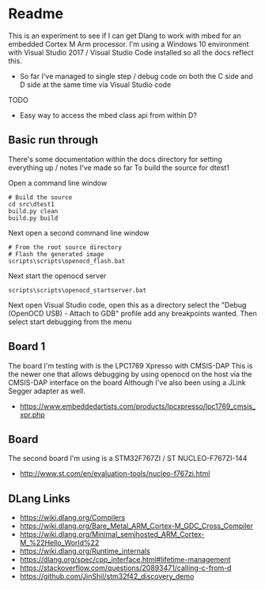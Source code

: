 # Readme

This is an experiment to see if I can get Dlang to work with mbed for an embedded Cortex M Arm processor.
I'm using a Windows 10 environment with Visual Studio 2017 / Visual Studio Code installed
so all the docs reflect this.

  * So far I've managed to single step / debug code on both the C side and D side at the same time via Visual Studio code

TODO

  * Easy way to access the mbed class api from within D?


## Basic run through

There's some documentation within the docs directory for setting everything up / notes I've made so far
To build the source for dtest1

Open a command line window
```
# Build the source
cd src\dtest1
build.py clean
build.py build
```

Next open a second command line window
```
# From the root source directory
# Flash the generated image
scripts\scripts\openocd_flash.bat
```

Next start the openocd server
```
scripts\scripts\openocd_startserver.bat
```

Next open Visual Studio code, open this as a directory
select the "Debug (OpenOCD USB) - Attach to GDB" profile
add any breakpoints wanted.
Then select start debugging from the menu


## Board 1

The board I'm testing with is the LPC1769 Xpresso with CMSIS-DAP
This is the newer one that allows debugging by using openocd on the host via the CMSIS-DAP interface on the board
Although I've also been using a JLink Segger adapter as well.

  * https://www.embeddedartists.com/products/lpcxpresso/lpc1769_cmsis_xpr.php

## Board 

The second board I'm using is a STM32F767ZI / ST NUCLEO-F767ZI-144

  * http://www.st.com/en/evaluation-tools/nucleo-f767zi.html

## DLang Links

  * https://wiki.dlang.org/Compilers
  * https://wiki.dlang.org/Bare_Metal_ARM_Cortex-M_GDC_Cross_Compiler
  * https://wiki.dlang.org/Minimal_semihosted_ARM_Cortex-M_%22Hello_World%22
  * https://wiki.dlang.org/Runtime_internals
  * https://dlang.org/spec/cpp_interface.html#lifetime-management
  * https://stackoverflow.com/questions/20893471/calling-c-from-d
  * https://github.com/JinShil/stm32f42_discovery_demo
